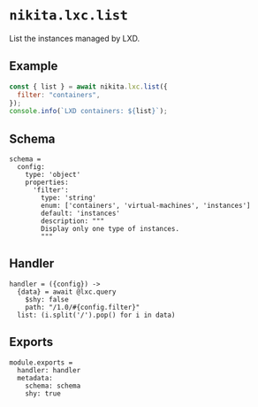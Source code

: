 
# `nikita.lxc.list`

List the instances managed by LXD.

## Example

```js
const { list } = await nikita.lxc.list({
  filter: "containers",
});
console.info(`LXD containers: ${list}`);
```

## Schema

    schema =
      config:
        type: 'object'
        properties:
          'filter':
            type: 'string'
            enum: ['containers', 'virtual-machines', 'instances']
            default: 'instances'
            description: """
            Display only one type of instances.
            """

## Handler

    handler = ({config}) ->
      {data} = await @lxc.query
        $shy: false
        path: "/1.0/#{config.filter}"
      list: (i.split('/').pop() for i in data)

## Exports

    module.exports =
      handler: handler
      metadata:
        schema: schema
        shy: true
